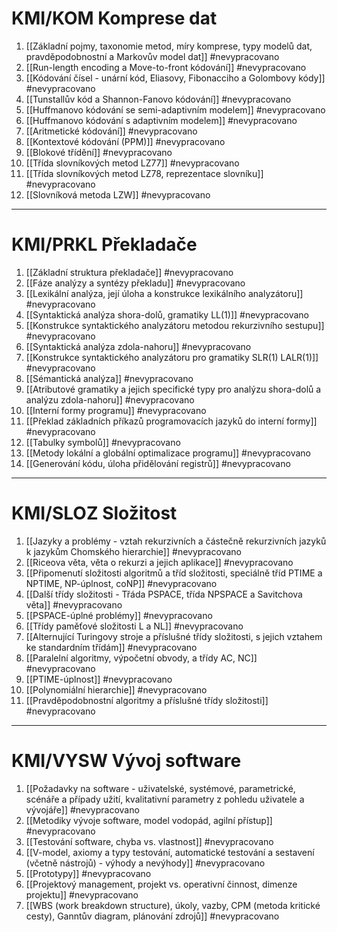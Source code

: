 # KMI/KOM Komprese dat
1. [[Základní pojmy, taxonomie metod, míry komprese, typy modelů dat, pravděpodobnostní a Markovův model dat]] #nevypracovano
2. [[Run-length encoding a Move-to-front kódování]] #nevypracovano
3. [[Kódování čísel - unární kód, Eliasovy, Fibonacciho a Golombovy kódy]] #nevypracovano
4. [[Tunstallův kód a Shannon-Fanovo kódování]] #nevypracovano
5. [[Huffmanovo kódování se semi-adaptivním modelem]] #nevypracovano
6. [[Huffmanovo kódování s adaptivním modelem]] #nevypracovano
7. [[Aritmetické kódování]] #nevypracovano
8. [[Kontextové kódování (PPM)]] #nevypracovano
9. [[Blokové třídění]] #nevypracovano
10. [[Třída slovníkových metod LZ77]] #nevypracovano
11. [[Třída slovníkových metod LZ78, reprezentace slovníku]] #nevypracovano
12. [[Slovníková metoda LZW]] #nevypracovano
---
# KMI/PRKL Překladače
1. [[Základní struktura překladače]] #nevypracovano
2. [[Fáze analýzy a syntézy překladu]] #nevypracovano
3. [[Lexikální analýza, její úloha a konstrukce lexikálního analyzátoru]] #nevypracovano
4. [[Syntaktická analýza shora-dolů, gramatiky LL(1)]] #nevypracovano
5. [[Konstrukce syntaktického analyzátoru metodou rekurzivního sestupu]] #nevypracovano
6. [[Syntaktická analýza zdola-nahoru]] #nevypracovano
7. [[Konstrukce syntaktického analyzátoru pro gramatiky SLR(1) LALR(1)]] #nevypracovano
8. [[Sémantická analýza]] #nevypracovano
9. [[Atributové gramatiky a jejich specifické typy pro analýzu shora-dolů a analýzu zdola-nahoru]] #nevypracovano
10. [[Interní formy programu]] #nevypracovano
11. [[Překlad základních příkazů programovacích jazyků do interní formy]] #nevypracovano
12. [[Tabulky symbolů]] #nevypracovano
13. [[Metody lokální a globální optimalizace programu]] #nevypracovano
14. [[Generování kódu, úloha přidělování registrů]] #nevypracovano
---
# KMI/SLOZ Složitost
1. [[Jazyky a problémy - vztah rekurzivních a částečně rekurzivních jazyků k jazykům Chomského hierarchie]] #nevypracovano
2. [[Riceova věta, věta o rekurzi a jejich aplikace]] #nevypracovano
3. [[Připomenutí složitosti algoritmů a tříd složitosti, speciálně tříd PTIME a NPTIME, NP-úplnost, coNP]] #nevypracovano
4. [[Další třídy složitosti - Třáda PSPACE, třída NPSPACE a Savitchova věta]] #nevypracovano
5. [[PSPACE-úplné problémy]] #nevypracovano 
6. [[Třídy paměťové složitosti L a NL]] #nevypracovano
7. [[Alternující Turingovy stroje a příslušné třídy složitosti, s jejich vztahem ke standardním třídám]] #nevypracovano
8. [[Paralelní algoritmy, výpočetní obvody, a třídy AC, NC]] #nevypracovano
9. [[PTIME-úplnost]] #nevypracovano
10. [[Polynomiální hierarchie]] #nevypracovano
11. [[Pravděpodobnostní algoritmy a příslušné třídy složitosti]] #nevypracovano
---
# KMI/VYSW Vývoj software
1. [[Požadavky na software - uživatelské, systémové, parametrické, scénáře a případy užití, kvalitativní parametry z pohledu uživatele a vývojáře]] #nevypracovano
2. [[Metodiky vývoje software, model vodopád, agilní přístup]] #nevypracovano
3. [[Testování software, chyba vs. vlastnost]] #nevypracovano
4. [[V-model, axiomy a typy testování, automatické testování a sestavení (včetně nástrojů) - výhody a nevýhody]] #nevypracovano
5. [[Prototypy]] #nevypracovano
6. [[Projektový management, projekt vs. operativní činnost, dimenze projektu]] #nevypracovano
7. [[WBS (work breakdown structure), úkoly, vazby, CPM (metoda kritické cesty), Ganntův diagram, plánování zdrojů]] #nevypracovano
